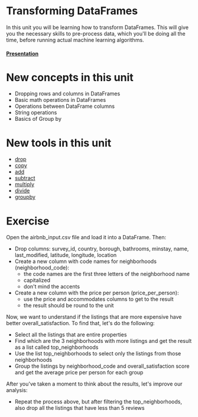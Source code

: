 # Transforming DataFrames

In this unit you will be learning how to transform DataFrames.
This will give you the necessary skills to pre-process data, which you'll be doing all the time, before running actual machine learning algorithms.

#### [Presentation](https://docs.google.com/presentation/d/1l1ycvuOcBXczBi2sxSOsDTIv0BGB_VvMq5QQS5-MDhg/edit#slide=id.g249ca54fa2_0_141)

# New concepts in this unit
- Dropping rows and columns in DataFrames
- Basic math operations in DataFrames
- Operations between DataFrame columns
- String operations
- Basics of Group by


# New tools in this unit
- [drop](https://pandas.pydata.org/pandas-docs/stable/generated/pandas.DataFrame.drop.html)
- [copy](https://pandas.pydata.org/pandas-docs/stable/generated/pandas.DataFrame.copy.html)
- [add](https://pandas.pydata.org/pandas-docs/stable/generated/pandas.DataFrame.add.html)
- [subtract](https://pandas.pydata.org/pandas-docs/stable/generated/pandas.DataFrame.subtract.html)
- [multiply](https://pandas.pydata.org/pandas-docs/stable/generated/pandas.DataFrame.multiply.html)
- [divide](https://pandas.pydata.org/pandas-docs/stable/generated/pandas.DataFrame.divide.html)
- [groupby](https://pandas.pydata.org/pandas-docs/stable/generated/pandas.DataFrame.groupby.html)


# Exercise
Open the airbnb_input.csv file and load it into a DataFrame. Then:

- Drop columns: survey_id, country, borough, bathrooms, minstay, name, last_modified, latitude, longitude, location
- Create a new column with code names for neighborhoods (neighborhood_code):
    - the code names are the first three letters of the neighborhood name
    - capitalized
    - don't mind the accents
- Create a new column with the price per person (price_per_person):
    - use the price and accommodates columns to get to the result
    - the result should be round to the unit


Now, we want to understand if the listings that are more expensive have better overall_satisfaction.
To find that, let's do the following:
- Select all the listings that are entire properties
- Find which are the 3 neighborhoods with more listings and get the result as a list called top_neighborhoods
- Use the list top_neighborhoods to select only the listings from those neighborhoods
- Group the listings by neighborhood_code and overall_satisfaction score and get the average price per person for each group


After you've taken a moment to think about the results, let's improve our analysis:
- Repeat the process above, but after filtering the top_neighborhoods, also drop all the listings that have less than 5 reviews
